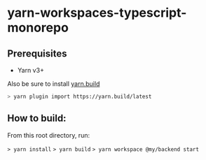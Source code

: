 # yarn-workspaces-typescript-monorepo

## Prerequisites

* Yarn v3+

Also be sure to install [yarn.build](https://yarn.build/)
```bash
> yarn plugin import https://yarn.build/latest
```

## How to build:

From this root directory, run:

`> yarn install`
`> yarn build`
`> yarn workspace @my/backend start`
